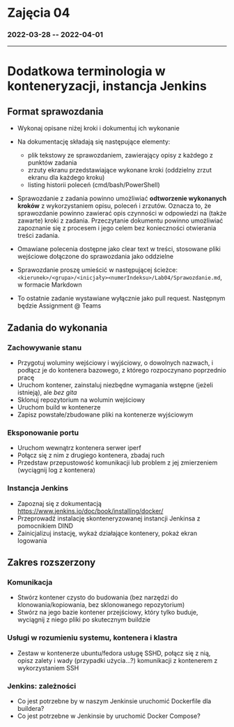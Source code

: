 # Zajęcia 04
### 2022-03-28 -- 2022-04-01
---
# Dodatkowa terminologia w konteneryzacji, instancja Jenkins

## Format sprawozdania
- Wykonaj opisane niżej kroki i dokumentuj ich wykonanie
- Na dokumentację składają się następujące elementy:
  - plik tekstowy ze sprawozdaniem, zawierający opisy z każdego z punktów zadania
  - zrzuty ekranu przedstawiające wykonane kroki (oddzielny zrzut ekranu dla każdego kroku)
  - listing historii poleceń (cmd/bash/PowerShell)
- Sprawozdanie z zadania powinno umożliwiać **odtworzenie wykonanych kroków** z wykorzystaniem opisu, poleceń i zrzutów. Oznacza to, że sprawozdanie powinno zawierać opis czynności w odpowiedzi na (także zawarte) kroki z zadania. Przeczytanie dokumentu powinno umożliwiać zapoznanie się z procesem i jego celem bez konieczności otwierania treści zadania.
- Omawiane polecenia dostępne jako clear text w treści, stosowane pliki wejściowe dołączone do sprawozdania jako oddzielne

- Sprawozdanie proszę umieścić w następującej ścieżce: ```<kierunek>/<grupa>/<inicjały><numerIndeksu>/Lab04/Sprawozdanie.md```, w formacie Markdown
- To ostatnie zadanie wystawiane wyłącznie jako pull request. Następnym będzie Assignment @ Teams

## Zadania do wykonania
### Zachowywanie stanu
* Przygotuj woluminy wejściowy i wyjściowy, o dowolnych nazwach, i podłącz je do kontenera bazowego, z którego rozpoczynano poprzednio pracę
* Uruchom kontener, zainstaluj niezbędne wymagania wstępne (jeżeli istnieją), ale *bez gita*
* Sklonuj repozytorium na wolumin wejściowy
* Uruchom build w kontenerze
* Zapisz powstałe/zbudowane pliki na kontenerze wyjściowym

### Eksponowanie portu
* Uruchom wewnątrz kontenera serwer iperf
* Połącz się z nim z drugiego kontenera, zbadaj ruch
* Przedstaw przepustowość komunikacji lub problem z jej zmierzeniem (wyciągnij log z kontenera)

### Instancja Jenkins
* Zapoznaj się z dokumentacją  https://www.jenkins.io/doc/book/installing/docker/
* Przeprowadź instalację skonteneryzowanej instancji Jenkinsa z pomocnikiem DIND
* Zainicjalizuj instację, wykaż działające kontenery, pokaż ekran logowania

## Zakres rozszerzony
### Komunikacja
* Stwórz kontener czysto do budowania (bez narzędzi do klonowania/kopiowania, bez sklonowanego repozytorium)
* Stwórz na jego bazie kontener przejściowy, który tylko buduje, wyciągnij z niego pliki po skutecznym buildzie

### Usługi w rozumieniu systemu, kontenera i klastra
* Zestaw w kontenerze ubuntu/fedora usługę SSHD, połącz się z nią, opisz zalety i wady (przypadki użycia...?) komunikacji z kontenerem z wykorzystaniem SSH

### Jenkins: zależności
* Co jest potrzebne by w naszym Jenkinsie uruchomić Dockerfile dla buildera?
* Co jest potrzebne w Jenkinsie by uruchomić Docker Compose?
